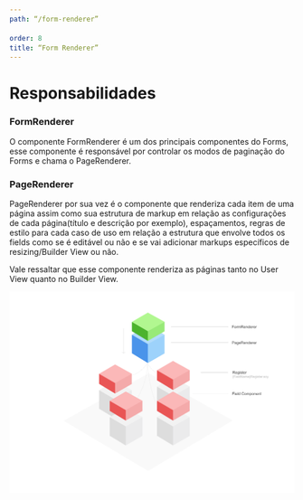 ```yaml
---
path: “/form-renderer”

order: 8
title: “Form Renderer”
---
```


# Responsabilidades

### FormRenderer

O componente FormRenderer é um dos principais componentes do Forms, esse componente é responsável por controlar os modos de paginação do Forms e chama o PageRenderer.

### PageRenderer

PageRenderer por sua vez é o componente que renderiza cada item de uma página assim como sua estrutura de markup em relação as configurações de cada página(título e descrição por exemplo), espaçamentos, regras de estilo para cada caso de uso em relação a estrutura que envolve todos os fields como se é editável ou não e se vai adicionar markups específicos de resizing/Builder View ou não.

Vale ressaltar que esse componente renderiza as páginas tanto no User View quanto no Builder View.

![Estrutura do Form Renderer](../images/formrenderer_2x.png)
